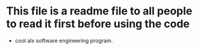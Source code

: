 # This file is a readme file to all people to read it first before using the code
- cool alx software engineering program.